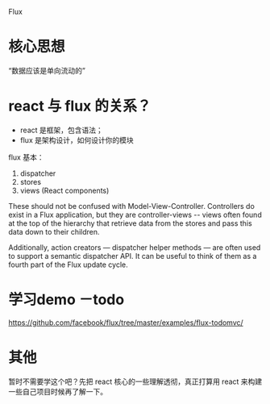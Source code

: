 Flux

# 核心思想

“数据应该是单向流动的”

# react 与 flux 的关系？

- react 是框架，包含语法；
- flux 是架构设计，如何设计你的模块

flux 基本：

1. dispatcher
2. stores
3. views (React components)

These should not be confused with Model-View-Controller. Controllers do exist in a Flux application, but they are controller-views -- views often found at the top of the hierarchy that retrieve data from the stores and pass this data down to their children. 

Additionally, action creators — dispatcher helper methods — are often used to support a semantic dispatcher API. It can be useful to think of them as a fourth part of the Flux update cycle.



# 学习demo －todo

https://github.com/facebook/flux/tree/master/examples/flux-todomvc/


# 其他

暂时不需要学这个吧？先把 react 核心的一些理解透彻，真正打算用 react 来构建一些自己项目时候再了解一下。
